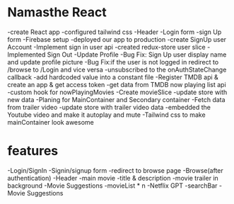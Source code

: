 # Namasthe React

  -create React app
  -configured tailwind css
  -Header
  -Login form
  -sign Up form
  -Firebase setup
  -deployed our app to production 
  -create SignUp user Account
  -Implement sign in user api
  -created redux-store user slice
  -Implemented Sign Out 
  -Update Profile
  -Bug Fix: Sign Up user display name and update profile picture
  -Bug Fix:if the user is not logged in redirect to /browse to /Login and vice versa
  -unsubscribed to the onAuthStateChange  callback 
  -add hardcoded value into a constant file 
  -Register TMDB api & create an app & get access token
  -get data from TMDB now playing list api 
  -custom hook for nowPlayingMovies
  -Create movieSlice
  -update store with new data
  -Planing for MainContainer and Secondary container
  -Fetch data from trailer video
  -update store with trailer video data
  -embedded the Youtube video and make it autoplay and mute
  -Tailwind css to make mainContainer look awesome 



# features 
 -Login/SignIn
   -Signin/signup form
   -redirect to browse page
-Browse(after authentication)
   -Header
   -main movie
      -title & description
      -movie trailer in background
      -Movie Suggestions 
         -movieList * n
-Netflix GPT
   -searchBar
   -Movie Suggestions
   

